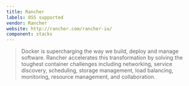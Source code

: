 ```yaml
---
title: Rancher
labels: OSS supported
vendor: Rancher
website: http://rancher.com/rancher-io/
component: stacks
---
```

> Docker is supercharging the way we build, deploy and manage software. Rancher accelerates this transformation by solving the toughest container challenges including networking, service discovery, scheduling, storage management, load balancing, monitoring, resource management, and collaboration.
